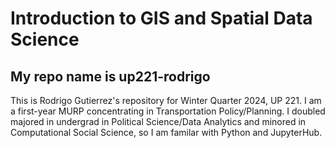 # Introduction to GIS and Spatial Data Science
## My repo name is up221-rodrigo
This is Rodrigo Gutierrez's repository for Winter Quarter 2024, UP 221. I am a first-year MURP concentrating in Transportation Policy/Planning. I doubled majored in undergrad in Political Science/Data Analytics and minored in Computational Social Science, so I am familar with Python and JupyterHub.
